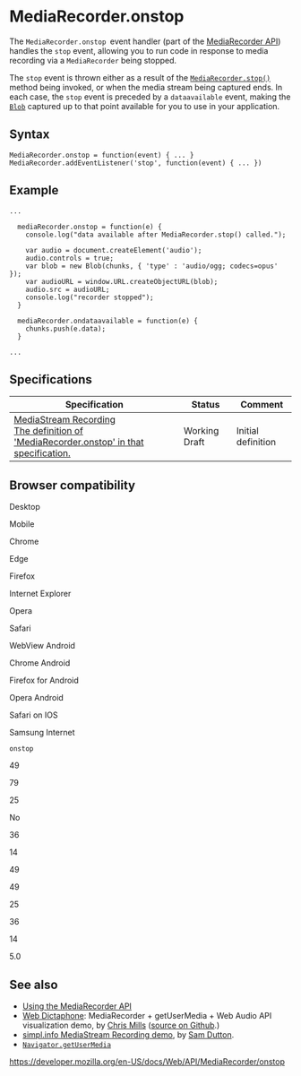 MediaRecorder.onstop
====================

The `MediaRecorder.onstop `event handler (part of the [MediaRecorder API](../mediastream_recording_api)) handles the `stop` event, allowing you to run code in response to media recording via a `MediaRecorder` being stopped.

The `stop` event is thrown either as a result of the [`MediaRecorder.stop()`](stop) method being invoked, or when the media stream being captured ends. In each case, the `stop` event is preceded by a `dataavailable` event, making the [`Blob`](../blob) captured up to that point available for you to use in your application.

Syntax
------

    MediaRecorder.onstop = function(event) { ... }
    MediaRecorder.addEventListener('stop', function(event) { ... })

Example
-------

    ...

      mediaRecorder.onstop = function(e) {
        console.log("data available after MediaRecorder.stop() called.");

        var audio = document.createElement('audio');
        audio.controls = true;
        var blob = new Blob(chunks, { 'type' : 'audio/ogg; codecs=opus' });
        var audioURL = window.URL.createObjectURL(blob);
        audio.src = audioURL;
        console.log("recorder stopped");
      }

      mediaRecorder.ondataavailable = function(e) {
        chunks.push(e.data);
      }

    ...

Specifications
--------------

<table><thead><tr class="header"><th>Specification</th><th>Status</th><th>Comment</th></tr></thead><tbody><tr class="odd"><td><a href="https://w3c.github.io/mediacapture-record/#dom-mediarecorder-onstop">MediaStream Recording<br />
<span class="small">The definition of 'MediaRecorder.onstop' in that specification.</span></a></td><td><span class="spec-wd">Working Draft</span></td><td>Initial definition</td></tr></tbody></table>

Browser compatibility
---------------------

Desktop

Mobile

Chrome

Edge

Firefox

Internet Explorer

Opera

Safari

WebView Android

Chrome Android

Firefox for Android

Opera Android

Safari on IOS

Samsung Internet

`onstop`

49

79

25

No

36

14

49

49

25

36

14

5.0

See also
--------

-   [Using the MediaRecorder API](../mediastream_recording_api/using_the_mediastream_recording_api)
-   [Web Dictaphone](https://mdn.github.io/web-dictaphone/): MediaRecorder + getUserMedia + Web Audio API visualization demo, by [Chris Mills](https://twitter.com/chrisdavidmills) ([source on Github](https://github.com/mdn/web-dictaphone/).)
-   [simpl.info MediaStream Recording demo](https://simpl.info/mediarecorder/), by [Sam Dutton](https://twitter.com/sw12).
-   [`Navigator.getUserMedia`](../navigator/getusermedia)

<a href="https://developer.mozilla.org/en-US/docs/Web/API/MediaRecorder/onstop" class="_attribution-link">https://developer.mozilla.org/en-US/docs/Web/API/MediaRecorder/onstop</a>
